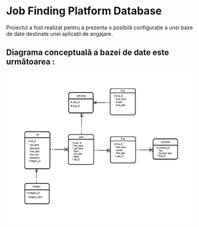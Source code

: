 # Job Finding Platform Database

Proiectul a fost realizat pentru a prezenta o posibilă configurație a unei baze de date destinate unei aplicații de angajare.

## Diagrama conceptuală a bazei de date este următoarea :

<img src="https://github.com/Andrew0911/Job-Finding-Platform-Database/blob/main/DiagramaConceptuala.png" class="center" width = 600px height = 400px>



